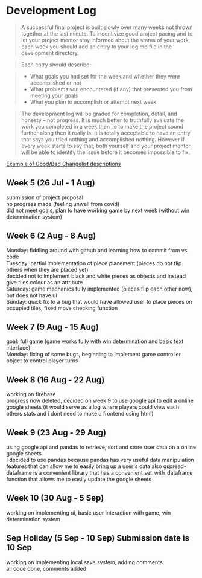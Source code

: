# Development Log
> A successful final project is built slowly over many weeks not thrown together at the last minute. To incentivize good project pacing and to let your project mentor stay informed about the status of your work, each week you should add an entry to your log.md file in the development directory.

> Each entry should describe:

> - What goals you had set for the week and whether they were accomplished or not
> - What problems you encountered (if any) that prevented you from meeting your goals
> - What you plan to accomplish or attempt next week

> The development log will be graded for completion, detail, and honesty – not progress. It is much better to truthfully evaluate the work you completed in a week then lie to make the project sound further along then it really is. It is totally acceptable to have an entry that says you tried nothing and accomplished nothing. However if every week starts to say that, both yourself and your project mentor will be able to identify the issue before it becomes impossible to fix.

[Example of Good/Bad Changelist descriptions](https://google.github.io/eng-practices/review/developer/cl-descriptions.html)

## Week 5 (26 Jul - 1 Aug)
submission of project proposal <br>
no progress made (feeling unwell from covid) <br>
did not meet goals, plan to have working game by next week (without win determination system)<br>
## Week 6 (2 Aug - 8 Aug)
Monday: fiddling around with github and learning how to commit from vs code <br>
Tuesday: partial implementation of piece placement (pieces do not flip others when they are placed yet) <br>
decided not to implement black and white pieces as objects and instead give tiles colour as an attribute <br>
Saturday: game mechanics fully implemented (pieces flip each other now), but does not have ui <br>
Sunday: quick fix to a bug that would have allowed user to place pieces on occupied tiles, fixed move checking function<br>
## Week 7 (9 Aug - 15 Aug)
goal: full game (game works fully with win determination and basic text interface)<br>
Monday: fixing of some bugs, beginning to implement game controller object to control player turns <br>

## Week 8 (16 Aug - 22 Aug)
working on firebase<br>
progress now deleted, decided on week 9 to use google api to edit a online google sheets (it would serve as a log where players could view each others stats and i dont need to make a frontend using html)<br>

## Week 9 (23 Aug - 29 Aug)
using google api and pandas to retrieve, sort and store user data on a online google sheets<br>
I decided to use pandas because pandas has very useful data manipulation features that can allow me to easily bring up a user's data 
also gspread-dataframe is a convenient library that has a convenient set_with_dataframe function that allows me to easily update the google sheets 
## Week 10 (30 Aug - 5 Sep)
working on implementing ui, basic user interaction with game, win determination system

## Sep Holiday (5 Sep - 10 Sep) **Submission date is 10 Sep**
working on implementing local save system, adding comments <br>
all code done, comments added 
